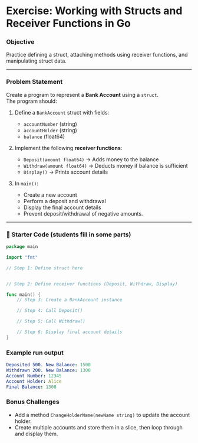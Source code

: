 # Exercise: Working with Structs and Receiver Functions in Go

### Objective
Practice defining a struct, attaching methods using receiver functions, and manipulating struct data.

---

### Problem Statement
Create a program to represent a **Bank Account** using a `struct`.  
The program should:

1. Define a `BankAccount` struct with fields:
   - `accountNumber` (string)  
   - `accountHolder` (string)  
   - `balance` (float64)

2. Implement the following **receiver functions**:
   - `Deposit(amount float64)` → Adds money to the balance  
   - `Withdraw(amount float64)` → Deducts money if balance is sufficient  
   - `Display()` → Prints account details  

3. In `main()`:
   - Create a new account  
   - Perform a deposit and withdrawal  
   - Display the final account details  
   - Prevent deposit/withdrawal of negative amounts.

---

### 🧱 Starter Code (students fill in some parts)
```go
package main

import "fmt"

// Step 1: Define struct here


// Step 2: Define receiver functions (Deposit, Withdraw, Display)

func main() {
    // Step 3: Create a BankAccount instance

    // Step 4: Call Deposit()

    // Step 5: Call Withdraw()

    // Step 6: Display final account details
}
```

### Example run output

```yaml
Deposited 500. New Balance: 1500
Withdrawn 200. New Balance: 1300
Account Number: 12345
Account Holder: Alice
Final Balance: 1300
```


### Bonus Challenges

- Add a method `ChangeHolderName(newName string)` to update the account holder.
- Create multiple accounts and store them in a slice, then loop through and display them.